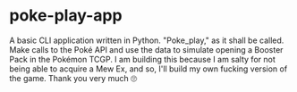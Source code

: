 # poke-play-app
A basic CLI application written in Python. "Poke_play," as it shall be called. Make calls to the Poké API and use the data to simulate opening a Booster Pack in the Pokémon TCGP. I am building this because I am salty for not being able to acquire a Mew Ex, and so, I'll build my own fucking version of the game. Thank you very much 🙄
